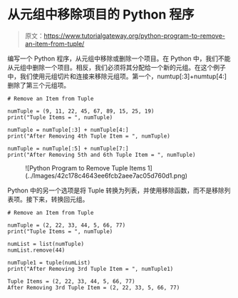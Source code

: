 # 从元组中移除项目的 Python 程序

> 原文：<https://www.tutorialgateway.org/python-program-to-remove-an-item-from-tuple/>

编写一个 Python 程序，从元组中移除或删除一个项目。在 Python 中，我们不能从元组中删除一个项目。相反，我们必须将其分配给一个新的元组。在这个例子中，我们使用元组切片和连接来移除元组项。第一个，numtup[:3]+numtup[4:]删除了第三个元组项。

```
# Remove an Item from Tuple

numTuple = (9, 11, 22, 45, 67, 89, 15, 25, 19)
print("Tuple Items = ", numTuple)

numTuple = numTuple[:3] + numTuple[4:]
print("After Removing 4th Tuple Item = ", numTuple)

numTuple = numTuple[:5] + numTuple[7:]
print("After Removing 5th and 6th Tuple Item = ", numTuple)
```

<figure class="wp-block-image size-large">![Python Program to Remove Tuple Items 1](../Images/42c178c4643ee6fcb2aee7ac05d760d1.png)</figure>

Python 中的另一个选项是将 Tuple 转换为列表，并使用移除函数，而不是移除列表项。接下来，转换回元组。

```
# Remove an Item from Tuple

numTuple = (2, 22, 33, 44, 5, 66, 77)
print("Tuple Items = ", numTuple)

numList = list(numTuple)
numList.remove(44)

numTuple1 = tuple(numList)
print("After Removing 3rd Tuple Item = ", numTuple1)
```

```
Tuple Items = (2, 22, 33, 44, 5, 66, 77)
After Removing 3rd Tuple Item = (2, 22, 33, 5, 66, 77)
```